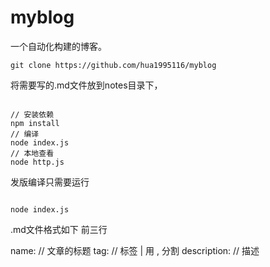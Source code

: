 # myblog

一个自动化构建的博客。

```Git
git clone https://github.com/hua1995116/myblog
```

将需要写的.md文件放到notes目录下，

```

// 安装依赖
npm install
// 编译
node index.js
// 本地查看
node http.js
```

发版编译只需要运行
```

node index.js
```


.md文件格式如下
前三行

name: // 文章的标题
tag:  // 标签 | 用 , 分割
description:  // 描述 



